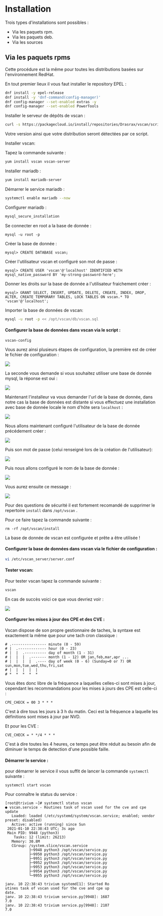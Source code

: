 # Installation
Trois types d'installations sont possibles : 

* Via les paquets rpm.
* Via les paquets deb.
* Via les sources

## Via les paquets rpms

Cette procédure est la même pour toutes les distributions basées sur l'environnement RedHat.

En tout premier lieux il vous faut installer le repository EPEL :

```bash 
dnf install -y epel-release
dnf install -y 'dnf-command(config-manager)'
dnf config-manager --set-enabled extras -y
dnf config-manager --set-enabled PowerTools
```

Installer le serveur de dépôts de vscan :

```bash 
curl -s https://packagecloud.io/install/repositories/Drasrax/vscan/script.rpm.sh | sudo bash
```

Votre version ainsi que votre distribution seront détectées par ce script.

Installer vscan: 

Tapez la commande suivante : 

```bash 
yum install vscan vscan-server
```

Installer mariadb : 

```bash 
yum install mariadb-server 
```

Démarrer le service mariadb : 

```bash 
systemctl enable mariadb --now
```

Configurer mariadb : 

```bash
mysql_secure_installation
```

Se connecter en root a la base de donnée : 

```
mysql -u root -p
```



Créer la base de donnée : 

```
mysql> CREATE DATABASE vscan;
```



Créer l'utilisateur vscan et configuré son mot de passe : 

```
mysql> CREATE USER 'vscan'@'localhost' IDENTIFIED WITH mysql_native_password BY 'my-strong-password-here';
```



Donner les droits sur la base de donnée a l'utilisateur fraichement créer : 

```
mysql> GRANT SELECT, INSERT, UPDATE, DELETE, CREATE, INDEX, DROP, ALTER, CREATE TEMPORARY TABLES, LOCK TABLES ON vscan.* TO 'vscan'@'localhost';
```

Importer la base de données de vscan: 

```bash
mysql -u root -p << /opt/vscan/db/vscan.sql
```

#### Configurer la base de données dans vscan via le script : 

```
vscan-config
```

Vous aurez ainsi plusieurs étapes de configuration, la première est de créer le fichier de configuration :

![](img/vscan_installer1.png)

La seconde vous demande si vous souhaitez utiliser une base de donnée mysql, la réponse est oui : 

![](img/vscan_installer2.png)

Maintenant l'installeur va vous demander l'url de la base de donnée, dans notre cas la base de données est distante si vous effectuez une installation avec base de donnée locale le nom d'hôte sera `localhost` :

![](img/vscan_installer3.png)

Nous allons maintenant configuré l'utilisateur de la base de donnée précédement créer : 

![](img/vscan_installer4.png)

Puis son mot de passe (celui renseigné lors de la création de l'utilisateur): 

![](img/vscan_installer5.png)

Puis nous allons configuré le nom de la base de donnée : 

![](img/vscan_installer6.png)

Vous aurez ensuite ce message : 

![](img/vscan_installer7.png)

Pour des questions de sécurité il est fortement recomandé de supprimer  le repertoire `install` dans `/opt/vscan` . 

Pour ce faire tapez la commande suivante : 

```rm -rf /opt/vscan/install
rm -rf /opt/vscan/install
```



La base de donnée de vscan est configurée et prête a être utilisée ! 

#### Configurer la base de données dans vscan via le fichier de configuration : 

```bash 
vi /etc/vscan_server/server.conf
```



#### Tester vscan: 

Pour tester vscan tapez la commande suivante : 

```bash
vscan
```

 En cas de succès voici ce que vous devriez voir : 

![](img/vscan_success.png)





#### Configurer les mises à jour des CPE et des CVE : 

Vscan dispose de son propre gestionnaire de taches, la syntaxe est exactement la même que pour une tach cron classique : 

```
# .---------------- minute (0 - 59)
# |  .------------- hour (0 - 23)
# |  |  .---------- day of month (1 - 31)
# |  |  |  .------- month (1 - 12) OR jan,feb,mar,apr ...
# |  |  |  |  .---- day of week (0 - 6) (Sunday=0 or 7) OR sun,mon,tue,wed,thu,fri,sat
# |  |  |  |  |
# *  *  *  *  *  
```



Vous êtes donc libre de la fréquence a laquelles celles-ci sont mises à jour, cependant les recommandations pour les mises à jours des CPE est celle-ci : 

```
CPE_CHECK = 00 3 * * *
```

C'est à dire tous les jours à 3 h du matin. Ceci est la fréquence a laquelle les définitions sont mises à jour par NVD.



Et pour les CVE : 

```
CVE_CHECK = * */4 * * *
```



C'est à dire toutes les 4 heures, ce temps peut être réduit au besoin afin de diminuer le temps de detection d'une possible faille.



#### Démarrer le service : 

pour démarrer le service il vous suffit de lancer la commande `systemctl` suivante : 

```
systemctl start vscan
```



Pour connaître le status du service : 

```
[root@trivium ~]# systemctl status vscan
● vscan.service - Routines task of vscan used for the cve and cpe update
   Loaded: loaded (/etc/systemd/system/vscan.service; enabled; vendor preset: disabled)
   Active: active (running) since Sun
 2021-01-10 22:38:43 UTC; 3s ago
 Main PID: 9948 (python3)
    Tasks: 12 (limit: 26213)
   Memory: 30.8M
   CGroup: /system.slice/vscan.service
           ├─9948 python3 /opt/vscan/service.py
           ├─9950 python3 /opt/vscan/service.py
           ├─9951 python3 /opt/vscan/service.py
           ├─9952 python3 /opt/vscan/service.py
           ├─9953 python3 /opt/vscan/service.py
           ├─9954 python3 /opt/vscan/service.py
           └─9955 python3 /opt/vscan/service.py

janv. 10 22:38:43 trivium systemd[1]: Started Ro
utines task of vscan used for the cve and cpe up
date.
janv. 10 22:38:43 trivium service.py[9948]: 1687
7.0
janv. 10 22:38:43 trivium service.py[9948]: 2107
7.0

```

